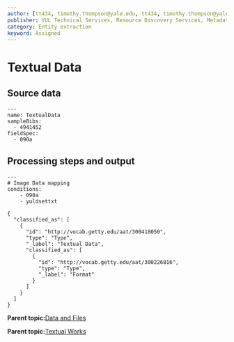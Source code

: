 ```yaml
---
author: [tt434, timothy.thompson@yale.edu, tt434, timothy.thompson@yale.edu, timothy.thompson@yale.edu]
publisher: YUL Technical Services, Resource Discovery Services, Metadata Services Unit
category: Entity extraction
keyword: Assigned
---
```


# Textual Data

## Source data

```
---
name: TextualData
sampleBibs:
  - 4941452
fieldSpec: 
  - 090a
```

## Processing steps and output

```
---
# Image Data mapping
conditions:
    - 090a
    - yuldsettxt
```

```
{
  "classified_as": [
    {
      "id": "http://vocab.getty.edu/aat/300418050",
      "type": "Type",
      "_label": "Textual Data",
      "classified_as": [
        {
          "id": "http://vocab.getty.edu/aat/300226816",
          "type": "Type",
          "_label": "Format"
        }
      ]
    }
  ]    		
}
```

**Parent topic:**[Data and Files](../../tasks/supertypes/dataandfiles.md)

**Parent topic:**[Textual Works](../../tasks/supertypes/textualformats.md)

